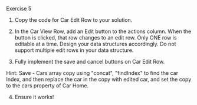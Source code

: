 Exercise 5

1. Copy the code for Car Edit Row to your solution.

2. In the Car View Row, add an Edit button to the actions column. When the button is clicked, that row changes to an edit row. Only ONE row is editable at a time. Design your data structures accordingly. Do not support multiple edit rows in your data structure.

3. Fully implement the save and cancel buttons on Car Edit Row.

Hint: Save - Cars array copy using "concat", "findIndex" to find the car Index, and then replace the car in the copy with edited car, and set the copy to the cars property of Car Home.

4. Ensure it works!